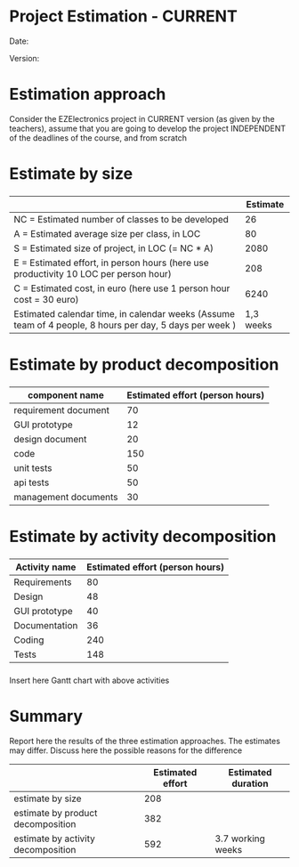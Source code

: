 # Project Estimation - CURRENT

Date:

Version:

# Estimation approach

Consider the EZElectronics project in CURRENT version (as given by the teachers), assume that you are going to develop
the project INDEPENDENT of the deadlines of the course, and from scratch

# Estimate by size

###  

|                                                                                                         | Estimate  |             
|---------------------------------------------------------------------------------------------------------|-----------|  
| NC =  Estimated number of classes to be developed                                                       | 26        |             
| A = Estimated average size per class, in LOC                                                            | 80        | 
| S = Estimated size of project, in LOC (= NC * A)                                                        | 2080      |
| E = Estimated effort, in person hours (here use productivity 10 LOC per person hour)                    | 208       |   
| C = Estimated cost, in euro (here use 1 person hour cost = 30 euro)                                     | 6240      | 
| Estimated calendar time, in calendar weeks (Assume team of 4 people, 8 hours per day, 5 days per week ) | 1,3 weeks |               

# Estimate by product decomposition

###  

| component name       | Estimated effort (person hours) |
|----------------------|---------------------------------|
| requirement document | 70                              |
| GUI prototype        | 12                              |
| design document      | 20                              |
| code                 | 150                             |
| unit tests           | 50                              |
| api tests            | 50                              |
| management documents | 30                              |

# Estimate by activity decomposition

###

| Activity name | Estimated effort (person hours) |
|---------------|---------------------------------|
| Requirements  | 80                              |
| Design        | 48                              |
| GUI prototype | 40                              |
| Documentation | 36                              |
| Coding        | 240                             |
| Tests         | 148                             |

###

Insert here Gantt chart with above activities

# Summary

Report here the results of the three estimation approaches. The estimates may differ. Discuss here the possible reasons
for the difference

|                                    | Estimated effort | Estimated duration |          
|------------------------------------|------------------|--------------------|
| estimate by size                   | 208              |                    | 1.3 working weeks            |
| estimate by product decomposition  | 382              |                    | 2.4 working weeks            |
| estimate by activity decomposition | 592              | 3.7 working weeks  |